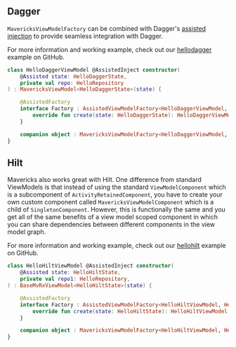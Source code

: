 ## Dagger

`MavericksViewModelFactory` can be combined with Dagger's [assisted injection](https://dagger.dev/dev-guide/assisted-injection) to provide seamless integration with Dagger.

For more information and working example, check out our [hellodagger](https://github.com/airbnb/MvRx/tree/master/hellodagger) example on GitHub.

```kotlin
class HelloDaggerViewModel @AssistedInject constructor(
    @Assisted state: HelloDaggerState,
    private val repo: HelloRepository
) : MavericksViewModel<HelloDaggerState>(state) {

    @AssistedFactory
    interface Factory : AssistedViewModelFactory<HelloDaggerViewModel, HelloDaggerState> {
        override fun create(state: HelloDaggerState): HelloDaggerViewModel
    }

    companion object : MavericksViewModelFactory<HelloDaggerViewModel, HelloDaggerState> by daggerMavericksViewModelFactory()
}
```


## Hilt

Mavericks also works great with Hilt. One difference from standard ViewModels is that instead of using the standard `ViewModelComponent` which is a subcomponent of `ActivityRetainedComponent`, you have to create your own custom component called `MavericksViewModelComponent` which is a child of `SingletonComponent`. However, this is functionally the same and you get all of the same benefits of a view model scoped component in which you can share dependencies between different components in the view model graph.

For more information and working example, check out our [hellohilt](https://github.com/airbnb/MvRx/tree/master/hellohilt) example on GitHub.

```kotlin
class HelloHiltViewModel @AssistedInject constructor(
    @Assisted state: HelloHiltState,
    private val repo1: HelloRepository,
) : BaseMvRxViewModel<HelloHiltState>(state) {

    @AssistedFactory
    interface Factory : AssistedViewModelFactory<HelloHiltViewModel, HelloHiltState> {
        override fun create(state: HelloHiltState): HelloHiltViewModel
    }

    companion object : MavericksViewModelFactory<HelloHiltViewModel, HelloHiltState> by hiltMavericksViewModelFactory()
}
```
